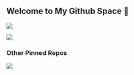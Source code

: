 ## Welcome to My Github Space 👋

![](https://github-readme-stats.vercel.app/api?username=highestop&show_icons=true)

![](https://github-readme-stats.vercel.app/api/top-langs/?username=highestop&layout=compact)

### Other Pinned Repos

[![](https://github-readme-stats.vercel.app/api/pin?username=daily-reading&repo=daily-reading)](https://github.com/daily-reading/daily-reading)
